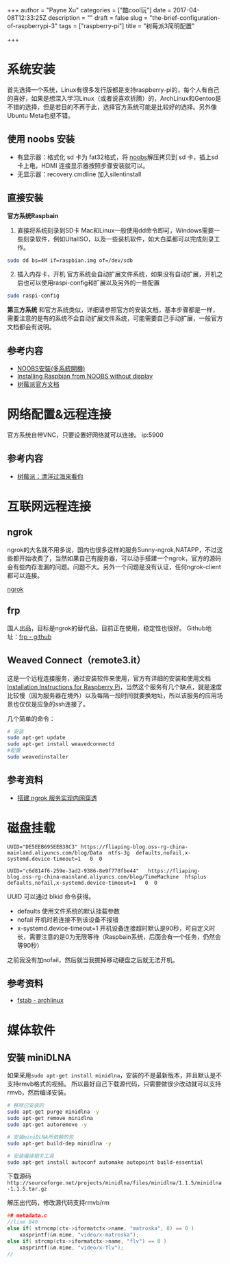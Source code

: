 +++
author = "Payne Xu"
categories = ["酷cool玩"]
date = 2017-04-08T12:33:25Z
description = ""
draft = false
slug = "the-brief-configuration-of-raspberrypi-3"
tags = ["raspberry-pi"]
title = "树莓派3简明配置"

+++


# 系统安装

首先选择一个系统，Linux有很多发行版都是支持raspberry-pi的，每个人有自己的喜好，如果是想深入学习Linux（或者说喜欢折腾）的，ArchLinux和Gentoo是不错的选择，但是若目的不再于此，选择官方系统可能是比较好的选择。另外像Ubuntu Meta也挺不错。

## 使用 noobs 安装
* 有显示器：格式化 sd 卡为 fat32格式，将 [noobs](https://www.raspberrypi.org/downloads/noobs/)解压拷贝到 sd 卡，插上sd 卡上电，HDMI 连接显示器按照步骤安装就可以。
* 无显示器：recovery.cmdline 加入silentinstall

## 直接安装

**官方系统Raspbain**
1. 直接将系统刻录到SD卡
Mac和Linux一般使用dd命令即可，Windows需要一些刻录软件，例如UltalISO，以及一些装机软件，如大白菜都可以完成刻录工作。

```bash
sudo dd bs=4M if=raspbian.img of=/dev/sdb
```

2. 插入内存卡，开机
官方系统会自动扩展文件系统，如果没有自动扩展，开机之后也可以使用raspi-config和扩展以及另外的一些配置

```bash
sudo raspi-config
```
<!--more-->

**第三方系统**
和官方系统类似，详细请参照官方的安装文档，基本步骤都是一样，需要注意的是有的系统不会自动扩展文件系统，可能需要自己手动扩展，一般官方文档都会有说明。

## 参考内容
* [NOOBS安裝(多系統開機)](https://sites.google.com/site/raspberypishare0918/home/di-yi-ci-qi-dong/noobs-an-zhuang)
* [Installing Raspbian from NOOBS without display](http://raspberrypi.stackexchange.com/questions/15192/installing-raspbian-from-noobs-without-display)
* [树莓派官方文档](https://www.raspberrypi.org/documentation/)

# 网络配置&远程连接
官方系统自带VNC，只要设置好网络就可以连接。 ip:5900

## 参考内容
* [树莓派：漂洋过海来看你](http://www.cnblogs.com/vamei/p/6227951.html)

# 互联网远程连接
## ngrok
ngrok的大名就不用多说，国内也很多这样的服务Sunny-ngrok,NATAPP，不过这些都开始收费了，当然如果自己有服务器，可以动手搭建一个ngrok，官方的源码会有些内存泄漏的问题。问题不大。另外一个问题是没有认证，任何ngrok-client都可以连接。

[ngrok](https://github.com/inconshreveable/ngrok)
## frp
国人出品，目标是ngrok的替代品。目前正在使用，稳定性也很好。
Github地址：[frp - github](https://github.com/fatedier/frp)

## Weaved Connect（remote3.it）
这是一个远程连接服务，通过安装软件来使用，官方有详细的安装和使用文档[Installation Instructions for Raspberry Pi](https://www.weaved.com/installing-weaved-raspberry-pi-raspbian-os/)，当然这个服务有几个缺点，就是速度比较慢（因为服务器在境外）以及每隔一段时间就要换地址，所以该服务的应用场景也仅仅是应急的ssh连接了。

几个简单的命令：

```bash
# 安装
sudo apt-get update
sudo apt-get install weavedconnectd
#配置
sudo weavedinstaller
```

## 参考资料
* [搭建 ngrok 服务实现内网穿透](https://imququ.com/post/self-hosted-ngrokd.html)

# 磁盘挂载
```
UUID="DE5EEB695EEB38C3" https://fliaping-blog.oss-rg-china-mainland.aliyuncs.com/blog/Data  ntfs-3g  defaults,nofail,x-systemd.device-timeout=1   0  0

UUID="c6d814f6-259e-3ad2-9386-8e9f778fbe44"   https://fliaping-blog.oss-rg-china-mainland.aliyuncs.com/blog/TimeMachine  hfsplus defaults,nofail,x-systemd.device-timeout=1   0  0
```
UUID 可以通过 blkid 命令获得。

- defaults 使用文件系统的默认挂载参数
- nofail 开机时若连接不到该设备不报错
- x-systemd.device-timeout=1 开机设备连接超时默认是90秒，可自定义时长，需要注意的是0为无限等待（Raspbain系统，后面会有一个任务，仍然会等90秒）

之前我没有加nofail，然后就当我拔掉移动硬盘之后就无法开机。

## 参考资料
* [fstab - archlinux](https://wiki.archlinux.org/index.php/Fstab#External_devices)

# 媒体软件

## 安装 miniDLNA
如果采用`sudo apt-get install minidlna`，安装的不是最新版本，并且默认是不支持rmvb格式的视频。
所以最好自己下载源代码，只需要做很少改动就可以支持rmvb，然后编译安装。

```bash
# 移除已安装的
sudo apt-get purge minidlna -y
sudo apt-get remove minidlna
sudo apt-get autoremove -y

# 安装miniDLNA所依赖的包
sudo apt-get build-dep minidlna -y

# 安装编译相关工具
sudo apt-get install autoconf automake autopoint build-essential

```

下载源码 `http://sourceforge.net/projects/minidlna/files/minidlna/1.1.5/minidlna-1.1.5.tar.gz`

解压出代码，修改源代码支持rmvb/rm

```c++
## metadata.c
//line 840
else if( strncmp(ctx->iformatctx->name, "matroska", 8) == 0 )
    xasprintf(&m.mime, "video/x-matroska");
else if( strcmp(ctx->iformatctx->name, "flv") == 0 )
    xasprintf(&m.mime, "video/x-flv");
//
